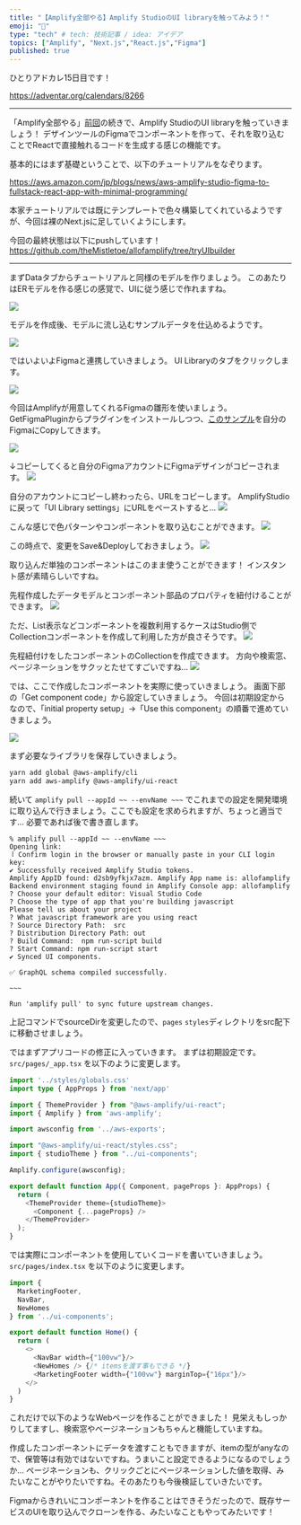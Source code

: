 ```yaml
---
title: "【Amplify全部やる】Amplify StudioのUI libraryを触ってみよう！"
emoji: "🎨"
type: "tech" # tech: 技術記事 / idea: アイデア
topics: ["Amplify", "Next.js","React.js","Figma"]
published: true
---
```


ひとりアドカレ15日目です！

https://adventar.org/calendars/8266

---

「Amplify全部やる」[前回](/articles/40f9353f24cc7c.md)の続きで、Amplify StudioのUI libraryを触っていきましょう！
デザインツールのFigmaでコンポーネントを作って、それを取り込むことでReactで直接触れるコードを生成する感じの機能です。


基本的にはまず基礎ということで、以下のチュートリアルをなぞります。

https://aws.amazon.com/jp/blogs/news/aws-amplify-studio-figma-to-fullstack-react-app-with-minimal-programming/

本家チュートリアルでは既にテンプレートで色々構築してくれているようですが、今回は裸のNext.jsに足していくようにします。

今回の最終状態は以下にpushしています！
https://github.com/theMistletoe/allofamplify/tree/tryUIbuilder

---

まずDataタブからチュートリアルと同様のモデルを作りましょう。
このあたりはERモデルを作る感じの感覚で、UIに従う感じで作れますね。

![](/images/1f37a13a177e27/1.png)

モデルを作成後、モデルに流し込むサンプルデータを仕込めるようです。

![](/images/1f37a13a177e27/2.png)

ではいよいよFigmaと連携していきましょう。
UI Libraryのタブをクリックします。

![](/images/1f37a13a177e27/3.png)

今回はAmplifyが用意してくれるFigmaの雛形を使いましょう。
GetFigmaPluginからプラグインをインストールしつつ、[このサンプル](https://www.figma.com/community/file/1047600760128127424)を自分のFigmaにCopyしてきます。

![](/images/1f37a13a177e27/4.png)

↓コピーしてくると自分のFigmaアカウントにFigmaデザインがコピーされます。
![](/images/1f37a13a177e27/5.png)

自分のアカウントにコピーし終わったら、URLをコピーします。
AmplifyStudioに戻って「UI Library settings」にURLをペーストすると…
![](/images/1f37a13a177e27/6.png)


こんな感じで色パターンやコンポーネントを取り込むことができます。
![](/images/1f37a13a177e27/9.png)

この時点で、変更をSave&Deployしておきましょう。
![](/images/1f37a13a177e27/10.png)

取り込んだ単独のコンポーネントはこのまま使うことができます！
インスタント感が素晴らしいですね。

先程作成したデータモデルとコンポーネント部品のプロパティを紐付けることができます。
![](/images/1f37a13a177e27/screencapture-ap-northeast-1-admin-amplifyapp-admin-d2sb9yfkjx7azm-staging-components-editor-c-cs2PwJt2Ao84qCaXAD-2022-12-10-00_13_53.png)

ただ、List表示などコンポーネントを複数利用するケースはStudio側でCollectionコンポーネントを作成して利用した方が良さそうです。
![](/images/1f37a13a177e27/8.png)

先程紐付けをしたコンポーネントのCollectionを作成できます。
方向や検索窓、ページネーションをサクッとたせてすごいですね…
![](/images/1f37a13a177e27/7.png)

では、ここで作成したコンポーネントを実際に使っていきましょう。
画面下部の「Get component code」から設定していきましょう。
今回は初期設定からなので、「initial property setup」→「Use this component」の順番で進めていきましょう。

![](/images/1f37a13a177e27/last.png)



まず必要なライブラリを保存していきましょう。

```sh
yarn add global @aws-amplify/cli
yarn add aws-amplify @aws-amplify/ui-react
```
続いて `amplify pull --appId ~~ --envName ~~~` でこれまでの設定を開発環境に取り込んで行きましょう。ここでも設定を求められますが、ちょっと適当です…
必要であれば後で書き直します。

```
% amplify pull --appId ~~ --envName ~~~
Opening link: 
⠸ Confirm login in the browser or manually paste in your CLI login key:
✔ Successfully received Amplify Studio tokens.
Amplify AppID found: d2sb9yfkjx7azm. Amplify App name is: allofamplify
Backend environment staging found in Amplify Console app: allofamplify
? Choose your default editor: Visual Studio Code
? Choose the type of app that you're building javascript
Please tell us about your project
? What javascript framework are you using react
? Source Directory Path:  src
? Distribution Directory Path: out
? Build Command:  npm run-script build
? Start Command: npm run-script start
✔ Synced UI components.

✅ GraphQL schema compiled successfully.

~~~

Run 'amplify pull' to sync future upstream changes.
```

上記コマンドでsourceDirを変更したので、`pages` `styles`ディレクトリをsrc配下に移動させましょう。

ではまずアプリコードの修正に入っていきます。
まずは初期設定です。
`src/pages/_app.tsx` を以下のように変更します。

```ts
import '../styles/globals.css'
import type { AppProps } from 'next/app'

import { ThemeProvider } from "@aws-amplify/ui-react";
import { Amplify } from 'aws-amplify';

import awsconfig from '../aws-exports';

import "@aws-amplify/ui-react/styles.css";
import { studioTheme } from "../ui-components";

Amplify.configure(awsconfig);

export default function App({ Component, pageProps }: AppProps) {
  return (
    <ThemeProvider theme={studioTheme}>
      <Component {...pageProps} />
    </ThemeProvider>
  );
}
```

では実際にコンポーネントを使用していくコードを書いていきましょう。
`src/pages/index.tsx` を以下のように変更します。


```ts
import { 
  MarketingFooter,
  NavBar,
  NewHomes 
} from '../ui-components';

export default function Home() {
  return (
    <>
      <NavBar width={"100vw"}/>
      <NewHomes /> {/* itemsを渡す事もできる */}
      <MarketingFooter width={"100vw"} marginTop={"16px"}/>
    </>
  )
}

```

これだけで以下のようなWebページを作ることができました！
見栄えもしっかりしてますし、検索窓やページネーションもちゃんと機能していますね。

作成したコンポーネントにデータを渡すこともできますが、itemの型がanyなので、保管等は有効ではないですね。うまいこと設定できるようになるのでしょうか…
ページネーションも、クリックごとにページネーションした値を取得、みたいなことがやりたいですね。そのあたりも今後検証していきたいです。

Figmaからきれいにコンポーネントを作ることはできそうだったので、既存サービスのUIを取り込んでクローンを作る、みたいなこともやってみたいです！